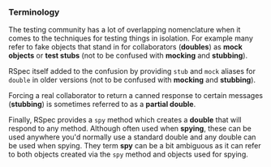 ### Terminology

The testing community has a lot of overlapping nomenclature when it comes to the
techniques for testing things in isolation. For example many refer to fake
objects that stand in for collaborators (**doubles**) as **mock objects** or
**test stubs** (not to be confused with **mocking** and **stubbing**).

RSpec itself added to the confusion by providing `stub` and `mock` aliases for
`double` in older versions (not to be confused with **mocking** and
**stubbing**).

Forcing a real collaborator to return a canned response to certain messages
(**stubbing**) is sometimes referred to as a **partial double**.

Finally, RSpec provides a `spy` method which creates a **double** that will
respond to any method. Although often used when **spying**, these can be used
anywhere you'd normally use a standard double and any double can be used when
spying. They term **spy** can be a bit ambiguous as it can refer to both
objects created via the `spy` method and objects used for spying.
